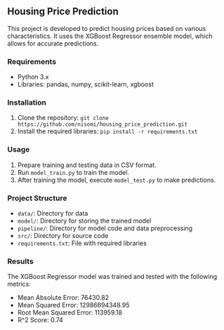 ## Housing Price Prediction

This project is developed to predict housing prices based on various characteristics. It uses the XGBoost Regressor ensemble model, which allows for accurate predictions.

### Requirements
- Python 3.x
- Libraries: pandas, numpy, scikit-learn, xgboost

### Installation
1. Clone the repository: `git clone https://github.com/nisomi/housing_price_prediction.git`
2. Install the required libraries: `pip install -r requirements.txt`

### Usage
1. Prepare training and testing data in CSV format.
2. Run `model_train.py` to train the model.
3. After training the model, execute `model_test.py` to make predictions.

### Project Structure
- `data/`: Directory for data
- `model/`: Directory for storing the trained model
- `pipeline/`: Directory for model code and data preprocessing
- `src/`: Directory for source code
- `requirements.txt`: File with required libraries

### Results
The XGBoost Regressor model was trained and tested with the following metrics:

- Mean Absolute Error: 76430.82
- Mean Squared Error: 12986694348.95
- Root Mean Squared Error: 113959.18
- R^2 Score: 0.74

